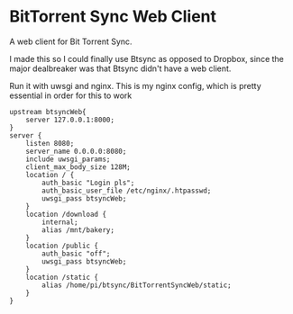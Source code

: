 BitTorrent Sync Web Client
==========================

A web client for Bit Torrent Sync.

I made this so I could finally use Btsync as opposed to Dropbox, since the major dealbreaker was that Btsync didn't have a web client.

Run it with uwsgi and nginx.
This is my nginx config, which is pretty essential in order for this to work

```
upstream btsyncWeb{
	server 127.0.0.1:8000;
}
server {
	listen 8080;
	server_name 0.0.0.0:8080;
	include uwsgi_params;
	client_max_body_size 128M;
	location / {
		auth_basic "Login pls";
		auth_basic_user_file /etc/nginx/.htpasswd;
		uwsgi_pass btsyncWeb;
	}
	location /download {
		internal;
		alias /mnt/bakery;
	}
	location /public {
		auth_basic "off";
		uwsgi_pass btsyncWeb;
	}
	location /static {
		alias /home/pi/btsync/BitTorrentSyncWeb/static;
	}
}
```
